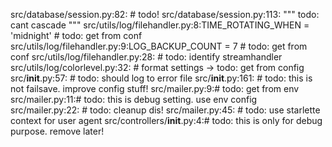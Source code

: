 src/database/session.py:82:                # todo!
src/database/session.py:113:        """ todo: cant cascade """
src/utils/log/filehandler.py:8:TIME_ROTATING_WHEN = 'midnight' # todo: get from conf
src/utils/log/filehandler.py:9:LOG_BACKUP_COUNT = 7 # todo: get from conf
src/utils/log/filehandler.py:28:    # todo: identify streamhandler
src/utils/log/colorlevel.py:32:    # format settings -> todo: get from config
src/__init__.py:57:    # todo: should log to error file
src/__init__.py:161:        # todo: this is not failsave. improve config stuff!
src/mailer.py:9:# todo: get from env
src/mailer.py:11:# todo: this is debug setting. use env config
src/mailer.py:22:        # todo: cleanup dis!
src/mailer.py:45:        # todo: use starlette context for user agent
src/controllers/__init__.py:4:# todo: this is only for debug purpose. remove later!
